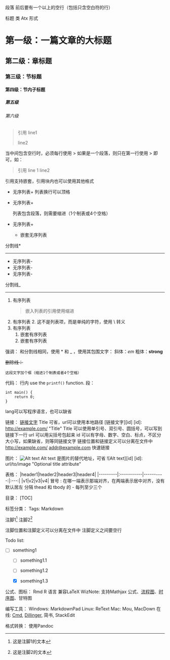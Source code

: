 段落
前后要有一个以上的空行（包括只含空白符的行）

标题
类 Atx 形式
# 第一级：一篇文章的大标题
## 第二级：章标题
### 第三级：节标题
#### 第四级：节内子标题
##### 第五级
###### 第六级

> 引用
> line1
>
> line2

当中间包含空行时，必须每行使用 >
如果是一个段落，则只在第一行使用 > 即可，如：
> 引用
line 1
line2

引用支持嵌套，引用块内也可以使用其他格式


+ 无序列表+
列表换行可以顶格
+ 无序列表+

    列表包含段落，则需要缩进（1个制表或4个空格）

+ 无序列表+
    + 嵌套无序列表

分割线*
***

- 无序列表-
- 无序列表-
- 无序列表-

分割线_
___

1. 有序列表
    > 嵌入列表的引用使用缩进
1. 有序列表
2\. 这不是列表项，而是单纯的字符，使用 \ 转义
3. 有序列表
    1. 嵌套有序列表
    1. 嵌套有序列表

强调：
和分割线相同，使用 * 和 _ ，使用其包围文字：
斜体：*em*
粗体：__strong__

~~删除线：~~

    这段文字加个框（缩进1个制表或者4个空格）

代码：
行内 use the `printf()` function.
段：
```lang
int main() {
    return 0;
}
```
lang可以写程序语言，也可以缺省

链接：
[链接文字](http://example.com/ "Title")
Title 可省，url可以使用本地路径
[链接文字][id]
[id]: http://example.com/ "Title"
Title 可以使用单引号、双引号、圆括号，可以写到链接下一行
url 可以用尖括号包起来
id 可以有字母、数字、空白、标点，不区分大小写，如果缺省，则等同链接文字
链接位置和链接定义可以分离在文件中
<http://example.com/>
<addr@example.com>
快速链接

图片：
![Alt text](/path/to/img.jpg "Option title")
Alt text 是图片的替代地址，可省
![Alt text][id]
[id]: url/to/image "Optional title attribute"

表格：
|header1|header2|header3|header4|
|---------|:-----------|----------:|:---:|
|v1|v2|v3|v4|
冒号 : 在哪一端表示那端对齐，在两端表示居中对齐，没有默认居左
分隔 thead 和 tbody 的 - 每列至少三个

目录：
[TOC]

标签分类：
Tags: Markdown

注脚1[^keyword]
注脚2[^footnote]
[^keyword]: 这是注脚1的文本

[^footnote]: 这是注脚2的文本

注脚位置和注脚定义可以分离在文件中
注脚定义之间要空行

Todo list:
- [ ] something1
    - [ ] something1.1
    - [ ] something1.2
    - [x] something1.3


公式、图标：
Rmd
R 语言
兼容LaTeX
WizNote:
支持Mathjax 公式、[流程图](http://adrai.github.io/flowchart.js/)、[时序图](http://bramp.github.io/js-sequence-diagrams/)、甘特图

编写工具：
Windows: MarkdownPad
Linux: ReText
Mac: Mou, MacDown
在线: [Cmd](https://www.zybuluo.com/mdeditor), [Dillinger](http://dillinger.io), 简书, StackEdit

格式转换：
使用Pandoc




